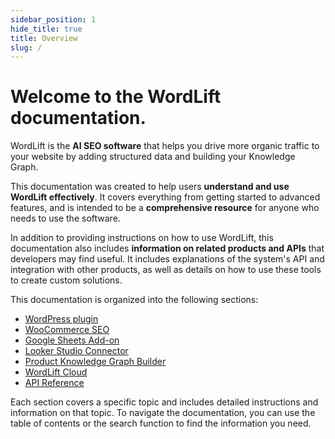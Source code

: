 ```yaml
---
sidebar_position: 1
hide_title: true
title: Overview
slug: /
---
```


# Welcome to the WordLift documentation.

WordLift is the **AI SEO software** that helps you drive more organic traffic to your website by adding structured data and building your Knowledge Graph.

This documentation was created to help users **understand and use WordLift effectively**. It covers everything from getting started to advanced features, and is intended to be a **comprehensive resource** for anyone who needs to use the software.

In addition to providing instructions on how to use WordLift, this documentation also includes **information on related products and APIs** that developers may find useful. It includes explanations of the system's API and integration with other products, as well as details on how to use these tools to create custom solutions.

This documentation is organized into the following sections: 

* [WordPress plugin](/wordpress-plugin)
* [WooCommerce SEO](/woocommerce/introduction)
* [Google Sheets Add-on](/seo-add-on-google-sheets/introduction)
* [Looker Studio Connector](/looker-studio-connector/introduction)
* [Product Knowledge Graph Builder](/product-knowledge-graph-builder/introduction/)
* [WordLift Cloud](/cloud/)
* [API Reference](/category/api)

Each section covers a specific topic and includes detailed instructions and information on that topic. To navigate the documentation, you can use the table of contents or the search function to find the information you need.
